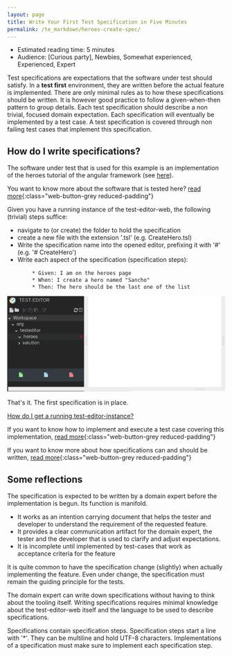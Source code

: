 ```yaml
---
layout: page
title: Write Your First Test Specification in Five Minutes
permalink: /te_markdown/heroes-create-spec/
---
```


- Estimated reading time: 5 minutes
- Audience: [Curious party], Newbies, Somewhat experienced, Experienced, Expert

Test specifications are expectations that the software under test should satisfy.
In a **test first** environment, they are written before the actual feature is implemented.
There are only minimal rules as to how these specifications should be written. It is however good practice to follow a given-when-then pattern to group details.
Each test specification should describe a non trivial, focused domain expectation.
Each specification will eventually be implemented by a test case. A test specification is covered through non failing test cases that implement this specification.

## How do I write specifications?

The software under test that is used for this example is an implementation of the heroes tutorial of the angular framework (see [here](https://angular.io/tutorial)).

You want to know more about the software that is tested here? [read more](/te_markdown/sut-heroes){:class="web-button-grey reduced-padding"}

Given you have a running instance of the test-editor-web, the following (trivial) steps suffice:

- navigate to (or create) the folder to hold the specification
- create a new file with the extension '.tsl' (e.g. CreateHero.tsl)
- Write the specification name into the opened editor, prefixing it with '#' (e.g. '# CreateHero')
- Write each aspect of the specification (specification steps):

```
        * Given: I am on the heroes page
        * When: I create a hero named "Sancho"
        * Then: The hero should be the last one of the list
```

![screencast: create hero specification](/images/tutorial/tutorial.heroes.create.spec.gif "screencast: create hero specification")

That's it. The first specification is in place.

[How do I get a running test-editor-instance?](local-setup)

If you want to know how to implement and execute a test case covering this implementation, [read more](/te_markdown/heroes-create-testcase){:class="web-button-grey reduced-padding"}

If you want to know more about how specifications can and should be written, [read more](/te_markdown/test-specifications){:class="web-button-grey reduced-padding"}

## Some reflections

The specification is expected to be written by a domain expert before the implementation is begun. Its function is manifold.

* It works as an intention carrying document that helps the tester and developer to understand the requirement of the requested feature.
* It provides a clear communication artifact for the domain expert, the tester and the developer that is used to clarify and adjust expectations.
* It is incomplete until implemented by test-cases that work as acceptance criteria for the feature

It is quite common to have the specification change (slightly) when actually implementing the feature. Even under change, the specification must
remain the guiding principle for the tests.

The domain expert can write down specifications without having to think about the tooling itself. Writing specifications requires
minimal knowledge about the test-editor-web itself and the language to be used to describe specifications.

Specifications contain specification steps. Specification steps start a line with '*'. They can be multiline and hold UTF-8 characters. Implementations of a specification must make sure to implement each specification step. 
